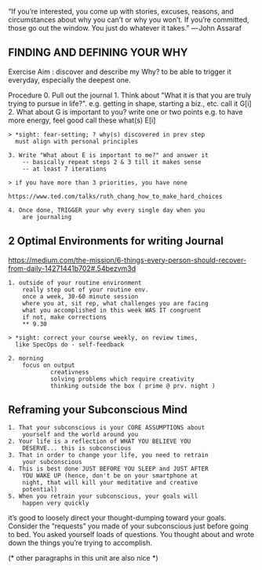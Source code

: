 “If you’re interested, you come up with stories, excuses,
reasons, and circumstances about why you can’t or why you
won’t. If you’re committed, those go out the window. You
just do whatever it takes.”
	— John Assaraf

## FINDING AND DEFINING YOUR WHY

Exercise Aim : discover and describe my Why? to be able to
	trigger it everyday, especially the deepest one.

Procedure
	0. Pull out the journal
	1. Think about "What it is that you are truly trying to
		pursue in life?".
		e.g. getting in shape, starting a biz., etc.
		call it G[i]
	2. What about G is important to you?
		write one or two points
		e.g. to have more energy, feel good
		call these what(s) E[i]

	> *sight: fear-setting; ? why(s) discovered in prev step
	  must align with personal principles
	
	3. Write "What about E is important to me?" and answer it
		-- basically repeat steps 2 & 3 till it makes sense
		-- at least 7 iterations
	
	> if you have more than 3 priorities, you have none

	https://www.ted.com/talks/ruth_chang_how_to_make_hard_choices

	4. Once done, TRIGGER your why every single day when you
		are journaling

## 2 Optimal Environments for writing Journal

https://medium.com/the-mission/6-things-every-person-should-recover-from-daily-14271441b702#.54bezvm3d

	1. outside of your routine environment
		really step out of your routine env.
		once a week, 30-60 minute session
		where you at, sit rep, what challenges you are facing
		what you accomplished in this week WAS IT congruent
		if not, make corrections
		** 9.30
	
	> *sight: correct your course weekly, on review times,
	  like SpecOps do - self-feedback

	2. morning
		focus on output
				creativness
				solving problems which require creativity
				thinking outside the box ( prime @ prv. night )

## Reframing your Subconscious Mind

	1. That your subconscious is your CORE ASSUMPTIONS about
		yourself and the world around you
	2. Your life is a reflection of WHAT YOU BELIEVE YOU
		DESERVE... this is subconscious
	3. That in order to change your life, you need to retrain
		your subconscious
	4. This is best done JUST BEFORE YOU SLEEP and JUST AFTER
		YOU WAKE UP (hence, don't be on your smartphone at
		night, that will kill your meditative and creative
		potential)
	5. When you retrain your subconscious, your goals will
		happen very quickly

it’s good to loosely direct your thought-dumping toward your
goals. Consider the “requests” you made of your subconscious
just before going to bed. You asked yourself loads of
questions. You thought about and wrote down the things you’re
trying to accomplish.

(* other paragraphs in this unit are also nice *)
